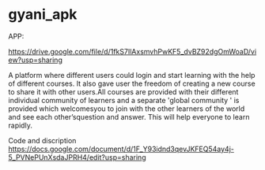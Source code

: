 # gyani_apk

APP:

https://drive.google.com/file/d/1fkS7IlAxsmvhPwKF5_dvBZ92dgOmWoaD/view?usp=sharing



A platform where different users could login and start learning with the help of different courses. 
It also gave user the freedom of creating a new course to share it with other users.All courses are provided with their different individual community of learners and a separate 'global community ' is provided which welcomesyou to join with the other learners of the world and see each other’squestion and answer. This will help everyone to learn rapidly.

Code and discription https://docs.google.com/document/d/1F_Y93idnd3qevJKFEQ54ay4j-5_PVNePUnXsdaJPRH4/edit?usp=sharing
